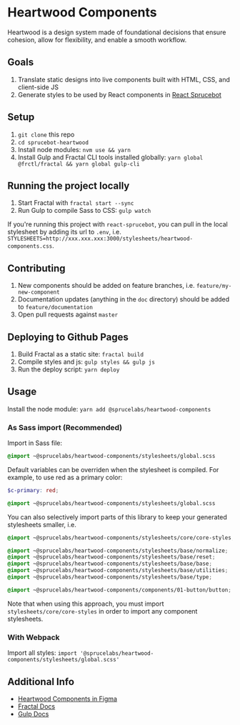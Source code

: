 # Heartwood Components
Heartwood is a design system made of foundational decisions that ensure cohesion, allow for flexibility, and enable a smooth workflow.

## Goals
1. Translate static designs into live components built with HTML, CSS, and client-side JS
2. Generate styles to be used by React components in [React Sprucebot](https://github.com/sprucelabsai/workspace.sprucebot-skills-kit/tree/dev/packages/react-sprucebot)

## Setup
1. `git clone` this repo
2. `cd sprucebot-heartwood`
3. Install node modules: `nvm use && yarn`
4. Install Gulp and Fractal CLI tools installed globally: `yarn global @frctl/fractal && yarn global gulp-cli`

## Running the project locally
1. Start Fractal with `fractal start --sync`
2. Run Gulp to compile Sass to CSS: `gulp watch`

If you're running this project with `react-sprucebot`, you can pull in the local stylesheet by adding its url to `.env`, i.e. `STYLESHEETS=http://xxx.xxx.xxx:3000/stylesheets/heartwood-components.css`.

## Contributing
1. New components should be added on feature branches, i.e. `feature/my-new-component`
2. Documentation updates (anything in the `doc` directory) should be added to `feature/documentation`
3. Open pull requests against `master`

## Deploying to Github Pages
1. Build Fractal as a static site: `fractal build`
2. Compile styles and js: `gulp styles && gulp js`
3. Run the deploy script: `yarn deploy`

## Usage
Install the node module: `yarn add @sprucelabs/heartwood-components`

### As Sass import (Recommended)
Import in Sass file:
```scss
@import ~@sprucelabs/heartwood-components/stylesheets/global.scss
```

Default variables can be overriden when the stylesheet is compiled. For example, to use red as a primary color:
```scss
$c-primary: red;

@import ~@sprucelabs/heartwood-components/stylesheets/global.scss
```

You can also selectively import parts of this library to keep your generated stylesheets smaller, i.e.
```scss
@import ~@sprucelabs/heartwood-components/stylesheets/core/core-styles;

@import ~@sprucelabs/heartwood-components/stylesheets/base/normalize;
@import ~@sprucelabs/heartwood-components/stylesheets/base/reset;
@import ~@sprucelabs/heartwood-components/stylesheets/base/base;
@import ~@sprucelabs/heartwood-components/stylesheets/base/utilities;
@import ~@sprucelabs/heartwood-components/stylesheets/base/type;

@import ~@sprucelabs/heartwood-components/components/01-button/button;
```
Note that when using this approach, you must import `stylesheets/core/core-styles` in order to import any component stylesheets.

### With Webpack
Import all styles: `import '@sprucelabs/heartwood-components/stylesheets/global.scss'`


## Additional Info
- [Heartwood Components in Figma](https://www.figma.com/file/I0By1hIW5Y6sEkMUKkGa9dRz/Heartwood-v1.1?node-id=2%3A19)
- [Fractal Docs](https://fractal.build/)
- [Gulp Docs](https://gulpjs.com/)